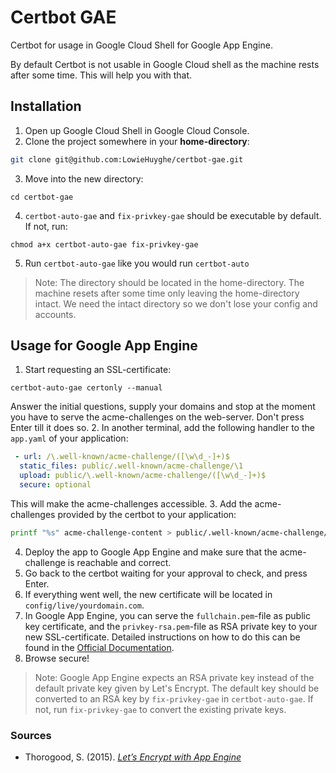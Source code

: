 # Certbot GAE

Certbot for usage in Google Cloud Shell for Google App Engine.

By default Certbot is not usable in Google Cloud shell as the machine
rests after some time. This will help you with that.

## Installation

1. Open up Google Cloud Shell in Google Cloud Console.
2. Clone the project somewhere in your **home-directory**:
```bash
git clone git@github.com:LowieHuyghe/certbot-gae.git
```
3. Move into the new directory:
```shell
cd certbot-gae
```
4. `certbot-auto-gae` and `fix-privkey-gae` should be executable by
default. If not, run:
```shell
chmod a+x certbot-auto-gae fix-privkey-gae
```
5. Run `certbot-auto-gae` like you would run `certbot-auto`

> Note: The directory should be located in the home-directory. The
machine resets after some time only leaving the home-directory intact.
We need the intact directory so we don't lose your config and accounts.

## Usage for Google App Engine

1. Start requesting an SSL-certificate:
```shell
certbot-auto-gae certonly --manual
```
Answer the initial questions, supply your domains and stop at the moment
you have to serve the acme-challenges on the web-server. Don't press
Enter till it does so.
2. In another terminal, add the following handler to the `app.yaml` of
your application:
```yaml
 - url: /\.well-known/acme-challenge/([\w\d_-]+)$
  static_files: public/.well-known/acme-challenge/\1
  upload: public/\.well-known/acme-challenge/([\w\d_-]+)$
  secure: optional
```
This will make the acme-challenges accessible.
3. Add the acme-challenges provided by the certbot to your application:
```bash
printf "%s" acme-challenge-content > public/.well-known/acme-challenge/acme-challenge-file
```
4. Deploy the app to Google App Engine and make sure that the
acme-challenge is reachable and correct.
5. Go back to the certbot waiting for your approval to check, and press
Enter.
6. If everything went well, the new certificate will be located in
`config/live/yourdomain.com`.
7. In Google App Engine, you can serve the `fullchain.pem`-file as
public key certificate, and the `privkey-rsa.pem`-file as RSA private
key to your new SSL-certificate. Detailed instructions on how to do
this can be found in the
[Official Documentation](https://cloud.google.com/appengine/docs/python/console/using-custom-domains-and-ssl#adding_ssl_to_your_custom_domain).
8. Browse secure!

> Note: Google App Engine expects an RSA private key instead of the
default private key given by Let's Encrypt. The default key should be
converted to an RSA key by `fix-privkey-gae` in `certbot-auto-gae`.
If not, run `fix-privkey-gae` to convert the existing private keys.

### Sources
* Thorogood, S. (2015). [*Let’s Encrypt with App Engine*](https://medium.com/google-cloud/let-s-encrypt-with-app-engine-8047b0642895)
